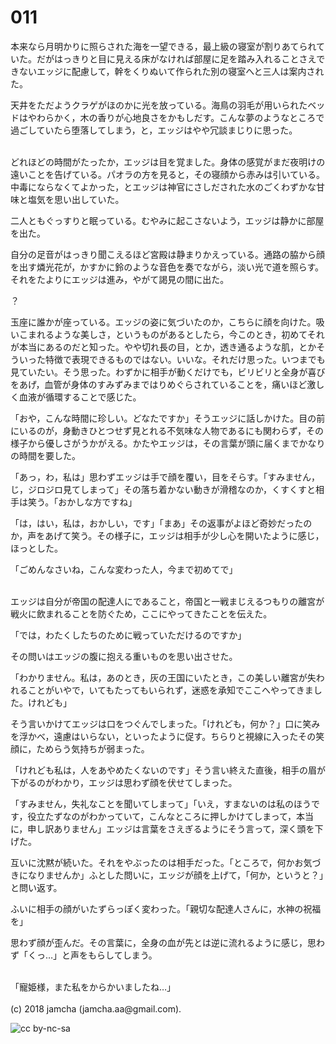 # 011

本来なら月明かりに照らされた海を一望できる，最上級の寝室が割りあてられていた。だがはっきりと目に見える床がなければ部屋に足を踏み入れることさえできないエッジに配慮して，幹をくりぬいて作られた別の寝室へと三人は案内された。  

天井をただようクラゲがほのかに光を放っている。海鳥の羽毛が用いられたベッドはやわらかく，木の香りが心地良さをかもしだす。こんな夢のようなところで過ごしていたら堕落してしまう，と，エッジはやや冗談まじりに思った。  

<br>  
どれほどの時間がたったか，エッジは目を覚ました。身体の感覚がまだ夜明けの遠いことを告げている。パオラの方を見ると，その寝顔から赤みは引いている。中毒にならなくてよかった，とエッジは神官にさしだされた水のごくわずかな甘味と塩気を思い出していた。  

二人ともぐっすりと眠っている。むやみに起こさないよう，エッジは静かに部屋を出た。  

自分の足音がはっきり聞こえるほど宮殿は静まりかえっている。通路の脇から顔を出す燐光花が，かすかに鈴のような音色を奏でながら，淡い光で道を照らす。それをたよりにエッジは進み，やがて謁見の間に出た。  

？  

玉座に誰かが座っている。エッジの姿に気づいたのか，こちらに顔を向けた。吸いこまれるような美しさ，というものがあるとしたら，今このとき，初めてそれが本当にあるのだと知った。やや切れ長の目，とか，透き通るような肌，とかそういった特徴で表現できるものではない。いいな。それだけ思った。いつまでも見ていたい。そう思った。わずかに相手が動くだけでも，ビリビリと全身が喜びをあげ，血管が身体のすみずみまではりめぐらされていることを，痛いほど激しく血液が循環することで感じた。  

「おや，こんな時間に珍しい。どなたですか」そうエッジに話しかけた。目の前にいるのが，身動きひとつせず見とれる不気味な人物であるにも関わらず，その様子から優しさがうかがえる。かたやエッジは，その言葉が頭に届くまでかなりの時間を要した。  

「あっ，わ，私は」思わずエッジは手で顔を覆い，目をそらす。「すみません，じ，ジロジロ見てしまって」その落ち着かない動きが滑稽なのか，くすくすと相手は笑う。「おかしな方ですね」  

「は，はい，私は，おかしい，です」「まあ」その返事がよほど奇妙だったのか，声をあげて笑う。その様子に，エッジは相手が少し心を開いたように感じ，ほっとした。  

「ごめんなさいね，こんな変わった人，今まで初めてで」  

<br>  
エッジは自分が帝国の配達人にであること，帝国と一戦まじえるつもりの離宮が戦火に飲まれることを防ぐため，ここにやってきたことを伝えた。  

「では，わたくしたちのために戦っていただけるのですか」  

その問いはエッジの腹に抱える重いものを思い出させた。  

「わかりません。私は，あのとき，灰の王国にいたとき，この美しい離宮が失われることがいやで，いてもたってもいられず，迷惑を承知でここへやってきました。けれども」  

そう言いかけてエッジは口をつぐんでしまった。「けれども，何か？」口に笑みを浮かべ，遠慮はいらない，といったように促す。ちらりと視線に入ったその笑顔に，ためらう気持ちが弱まった。  

「けれども私は，人をあやめたくないのです」そう言い終えた直後，相手の眉が下がるのがわかり，エッジは思わず顔を伏せてしまった。  

「すみません，失礼なことを聞いてしまって」「いえ，すまないのは私のほうです，役立たずなのがわかっていて，こんなところに押しかけてしまって，本当に，申し訳ありません」エッジは言葉をさえぎるようにそう言って，深く頭を下げた。  

互いに沈黙が続いた。それをやぶったのは相手だった。「ところで，何かお気づきになりませんか」ふとした問いに，エッジが顔を上げて，「何か，というと？」と問い返す。  

ふいに相手の顔がいたずらっぽく変わった。「親切な配達人さんに，水神の祝福を」  

思わず顔が歪んだ。その言葉に，全身の血が先とは逆に流れるように感じ，思わず「くっ…」と声をもらしてしまう。  

<br>  
「寵姫様，また私をからかいましたね…」  

<br>  
<br>  
(c) 2018 jamcha (jamcha.aa@gmail.com).  

![cc by-nc-sa](http://i.creativecommons.org/l/by-nc-sa/4.0/88x31.png)
